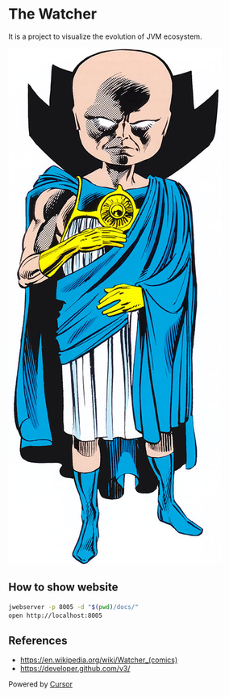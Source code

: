 # The Watcher

It is a project to visualize the evolution of JVM ecosystem.

![](./docs/the-watcher.jpg)

## How to show website

```bash
jwebserver -p 8005 -d "$(pwd)/docs/"
open http://localhost:8005
```

## References

- https://en.wikipedia.org/wiki/Watcher_(comics)
- https://developer.github.com/v3/

Powered by [Cursor](https://www.cursor.com/)